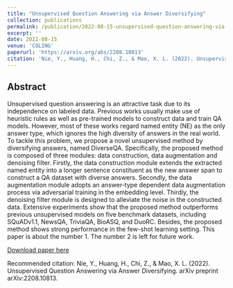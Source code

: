```yaml
---
title: "Unsupervised Question Answering via Answer Diversifying"
collection: publications
permalink: /publication/2022-08-15-unsupervised-question-answering-via-answer-diversifying
excerpt: ''
date: 2022-08-15
venue: 'COLING'
paperurl: 'https://arxiv.org/abs/2208.10813'
citation: 'Nie, Y., Huang, H., Chi, Z., & Mao, X. L. (2022). Unsupervised Question Answering via Answer Diversifying. arXiv preprint arXiv:2208.10813.'
---
```


## Abstract
Unsupervised question answering is an attractive task due to its independence on labeled data. Previous works usually make use of heuristic rules as well as pre-trained models to construct data and train QA models. However, most of these works regard named entity (NE) as the only answer type, which ignores the high diversity of answers in the real world. To tackle this problem, we propose a novel unsupervised method by diversifying answers, named DiverseQA. Specifically, the proposed method is composed of three modules: data construction, data augmentation and denoising filter. Firstly, the data construction module extends the extracted named entity into a longer sentence constituent as the new answer span to construct a QA dataset with diverse answers. Secondly, the data augmentation module adopts an answer-type dependent data augmentation process via adversarial training in the embedding level. Thirdly, the denoising filter module is designed to alleviate the noise in the constructed data. Extensive experiments show that the proposed method outperforms previous unsupervised models on five benchmark datasets, including SQuADv1.1, NewsQA, TriviaQA, BioASQ, and DuoRC. Besides, the proposed method shows strong performance in the few-shot learning setting.
This paper is about the number 1. The number 2 is left for future work.

[Download paper here](https://arxiv.org/pdf/2208.10813.pdf)

Recommended citation: Nie, Y., Huang, H., Chi, Z., & Mao, X. L. (2022). Unsupervised Question Answering via Answer Diversifying. arXiv preprint arXiv:2208.10813.
